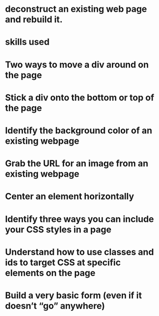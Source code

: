 # deconstruct an existing web page and rebuild it.
# skills used
# Two ways to move a div around on the page
# Stick a div onto the bottom or top of the page
# Identify the background color of an existing webpage
# Grab the URL for an image from an existing webpage
# Center an element horizontally
# Identify three ways you can include your CSS styles in a page
# Understand how to use classes and ids to target CSS at specific elements on the page
# Build a very basic form (even if it doesn’t “go” anywhere)


